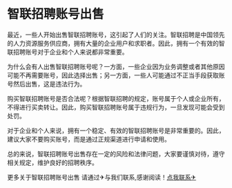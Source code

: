 # 智联招聘账号出售

最近，一些人开始出售智联招聘账号，这引起了人们的关注。智联招聘是中国领先的人力资源服务供应商，拥有大量的企业用户和求职者。因此，拥有一个有效的智联招聘账号对于企业和个人来说都非常重要。

为什么会有人出售智联招聘账号呢？一方面，一些企业因为业务调整或者其他原因可能不再需要账号，因此选择出售；另一方面，一些人可能通过不正当手段获取账号然后出售，这是违法行为。

购买智联招聘账号是否合法呢？根据智联招聘的规定，账号属于个人或企业所有，不得进行买卖转让。因此，购买智联招聘账号属于违规行为，一旦发现可能会受到处罚。

对于企业和个人来说，拥有一个稳定、有效的智联招聘账号是非常重要的。因此，建议大家不要购买账号，而是通过正规渠道进行申请和使用。

总的来说，智联招聘账号出售存在一定的风险和法律问题，大家要谨慎对待，遵守相关规定，维护良好的招聘秩序。

更多关于智联招聘账号出售 请通过✈与我们联系,感谢阅读！[点我联系✈](https://cn.G208.com)